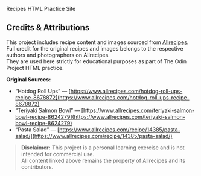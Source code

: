 Recipes HTML Practice Site

## Credits & Attributions

This project includes recipe content and images sourced from [Allrecipes](https://www.allrecipes.com/).  
Full credit for the original recipes and images belongs to the respective authors and photographers on Allrecipes.  
They are used here strictly for educational purposes as part of The Odin Project HTML practice.

**Original Sources:**
- “Hotdog Roll Ups” — [https://www.allrecipes.com/hotdog-roll-ups-recipe-8678872](https://www.allrecipes.com/hotdog-roll-ups-recipe-8678872)
- “Teriyaki Salmon Bowl” — [https://www.allrecipes.com/teriyaki-salmon-bowl-recipe-8624279](https://www.allrecipes.com/teriyaki-salmon-bowl-recipe-8624279)
- “Pasta Salad” — [https://www.allrecipes.com/recipe/14385/pasta-salad/](https://www.allrecipes.com/recipe/14385/pasta-salad/)

> **Disclaimer:** This project is a personal learning exercise and is not intended for commercial use.  
> All content linked above remains the property of Allrecipes and its contributors.
